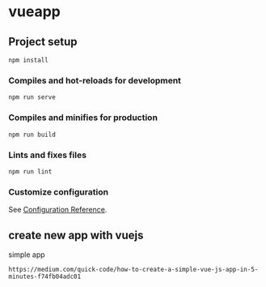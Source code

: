 # vueapp

## Project setup
```
npm install
```

### Compiles and hot-reloads for development
```
npm run serve
```

### Compiles and minifies for production
```
npm run build
```

### Lints and fixes files
```
npm run lint
```

### Customize configuration
See [Configuration Reference](https://cli.vuejs.org/config/).

## create new app with vuejs
simple app

```
https://medium.com/quick-code/how-to-create-a-simple-vue-js-app-in-5-minutes-f74fb04adc01
```
